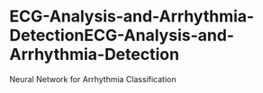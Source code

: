 # ECG-Analysis-and-Arrhythmia-DetectionECG-Analysis-and-Arrhythmia-Detection
Neural Network for Arrhythmia  Classification
